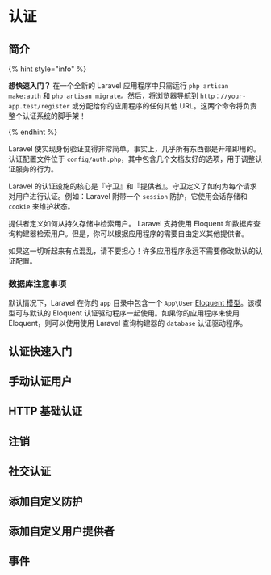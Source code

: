 # 认证

## 简介

{% hint style="info" %}

**想快速入门？** 在一个全新的 Laravel 应用程序中只需运行 `php artisan make:auth` 和 `php artisan migrate`。然后，将浏览器导航到 `http：//your-app.test/register` 或分配给你的应用程序的任何其他 URL。这两个命令将负责整个认证系统的脚手架！

{% endhint %}

Laravel 使实现身份验证变得非常简单。事实上，几乎所有东西都是开箱即用的。认证配置文件位于 `config/auth.php`，其中包含几个文档友好的选项，用于调整认证服务的行为。

Laravel 的认证设施的核心是『守卫』和『提供者』。守卫定义了如何为每个请求对用户进行认证。例如：Laravel 附带一个 `session` 防护，它使用会话存储和 `cookie` 来维护状态。

提供者定义如何从持久存储中检索用户。 Laravel 支持使用 Eloquent 和数据库查询构建器检索用户。但是，你可以根据应用程序的需要自由定义其他提供者。

如果这一切听起来有点混乱，请不要担心！许多应用程序永远不需要修改默认的认证配置。

### 数据库注意事项

默认情况下，Laravel 在你的 `app` 目录中包含一个 `App\User` [Eloquent 模型](https://laravel.com/docs/5.8/eloquent)。该模型可与默认的 Eloquent 认证驱动程序一起使用。如果你的应用程序未使用 Eloquent，则可以使用使用 Laravel 查询构建器的 `database` 认证驱动程序。

## 认证快速入门

## 手动认证用户

## HTTP 基础认证

## 注销

## 社交认证

## 添加自定义防护

## 添加自定义用户提供者

## 事件
